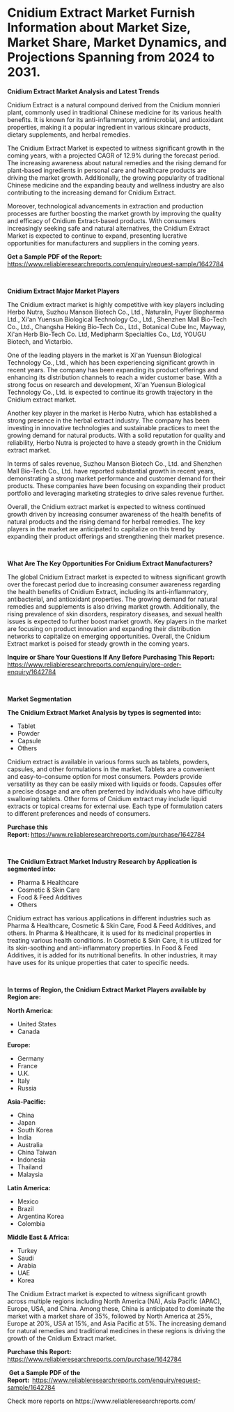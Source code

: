 <p><h1>Cnidium Extract Market Furnish Information about Market Size, Market Share, Market Dynamics, and Projections Spanning from 2024 to 2031.</h1></p><p><strong>Cnidium Extract Market Analysis and Latest Trends</strong></p>
<p><p>Cnidium Extract is a natural compound derived from the Cnidium monnieri plant, commonly used in traditional Chinese medicine for its various health benefits. It is known for its anti-inflammatory, antimicrobial, and antioxidant properties, making it a popular ingredient in various skincare products, dietary supplements, and herbal remedies.</p><p>The Cnidium Extract Market is expected to witness significant growth in the coming years, with a projected CAGR of 12.9% during the forecast period. The increasing awareness about natural remedies and the rising demand for plant-based ingredients in personal care and healthcare products are driving the market growth. Additionally, the growing popularity of traditional Chinese medicine and the expanding beauty and wellness industry are also contributing to the increasing demand for Cnidium Extract.</p><p>Moreover, technological advancements in extraction and production processes are further boosting the market growth by improving the quality and efficacy of Cnidium Extract-based products. With consumers increasingly seeking safe and natural alternatives, the Cnidium Extract Market is expected to continue to expand, presenting lucrative opportunities for manufacturers and suppliers in the coming years.</p></p>
<p><strong>Get a Sample PDF of the Report:&nbsp;</strong> <a href="https://www.reliableresearchreports.com/enquiry/request-sample/1642784">https://www.reliableresearchreports.com/enquiry/request-sample/1642784</a></p>
<p>&nbsp;</p>
<p><strong>Cnidium Extract Major Market Players</strong></p>
<p><p>The Cnidium extract market is highly competitive with key players including Herbo Nutra, Suzhou Manson Biotech Co., Ltd., Naturalin, Puyer Biopharma Ltd., Xi'an Yuensun Biological Technology Co., Ltd., Shenzhen Mall Bio-Tech Co., Ltd., Changsha Heking Bio-Tech Co., Ltd., Botanical Cube Inc, Mayway, Xi'an Herb Bio-Tech Co. Ltd, Medipharm Specialties Co., Ltd, YOUGU Biotech, and Victarbio.</p><p>One of the leading players in the market is Xi'an Yuensun Biological Technology Co., Ltd., which has been experiencing significant growth in recent years. The company has been expanding its product offerings and enhancing its distribution channels to reach a wider customer base. With a strong focus on research and development, Xi'an Yuensun Biological Technology Co., Ltd. is expected to continue its growth trajectory in the Cnidium extract market.</p><p>Another key player in the market is Herbo Nutra, which has established a strong presence in the herbal extract industry. The company has been investing in innovative technologies and sustainable practices to meet the growing demand for natural products. With a solid reputation for quality and reliability, Herbo Nutra is projected to have a steady growth in the Cnidium extract market.</p><p>In terms of sales revenue, Suzhou Manson Biotech Co., Ltd. and Shenzhen Mall Bio-Tech Co., Ltd. have reported substantial growth in recent years, demonstrating a strong market performance and customer demand for their products. These companies have been focusing on expanding their product portfolio and leveraging marketing strategies to drive sales revenue further.</p><p>Overall, the Cnidium extract market is expected to witness continued growth driven by increasing consumer awareness of the health benefits of natural products and the rising demand for herbal remedies. The key players in the market are anticipated to capitalize on this trend by expanding their product offerings and strengthening their market presence.</p></p>
<p>&nbsp;</p>
<p><strong>What Are The Key Opportunities For Cnidium Extract Manufacturers?</strong></p>
<p><p>The global Cnidium Extract market is expected to witness significant growth over the forecast period due to increasing consumer awareness regarding the health benefits of Cnidium Extract, including its anti-inflammatory, antibacterial, and antioxidant properties. The growing demand for natural remedies and supplements is also driving market growth. Additionally, the rising prevalence of skin disorders, respiratory diseases, and sexual health issues is expected to further boost market growth. Key players in the market are focusing on product innovation and expanding their distribution networks to capitalize on emerging opportunities. Overall, the Cnidium Extract market is poised for steady growth in the coming years.</p></p>
<p><strong>Inquire or Share Your Questions If Any Before Purchasing This Report:</strong> <a href="https://www.reliableresearchreports.com/enquiry/pre-order-enquiry/1642784">https://www.reliableresearchreports.com/enquiry/pre-order-enquiry/1642784</a></p>
<p>&nbsp;</p>
<p><strong>Market Segmentation</strong></p>
<p><strong>The Cnidium Extract Market Analysis by types is segmented into:</strong></p>
<p><ul><li>Tablet</li><li>Powder</li><li>Capsule</li><li>Others</li></ul></p>
<p><p>Cnidium extract is available in various forms such as tablets, powders, capsules, and other formulations in the market. Tablets are a convenient and easy-to-consume option for most consumers. Powders provide versatility as they can be easily mixed with liquids or foods. Capsules offer a precise dosage and are often preferred by individuals who have difficulty swallowing tablets. Other forms of Cnidium extract may include liquid extracts or topical creams for external use. Each type of formulation caters to different preferences and needs of consumers.</p></p>
<p><strong>Purchase this Report:&nbsp;</strong><a href="https://www.reliableresearchreports.com/purchase/1642784">https://www.reliableresearchreports.com/purchase/1642784</a></p>
<p>&nbsp;</p>
<p><strong>The Cnidium Extract Market Industry Research by Application is segmented into:</strong></p>
<p><ul><li>Pharma & Healthcare</li><li>Cosmetic & Skin Care</li><li>Food & Feed Additives</li><li>Others</li></ul></p>
<p><p>Cnidium extract has various applications in different industries such as Pharma & Healthcare, Cosmetic & Skin Care, Food & Feed Additives, and others. In Pharma & Healthcare, it is used for its medicinal properties in treating various health conditions. In Cosmetic & Skin Care, it is utilized for its skin-soothing and anti-inflammatory properties. In Food & Feed Additives, it is added for its nutritional benefits. In other industries, it may have uses for its unique properties that cater to specific needs.</p></p>
<p>&nbsp;</p>
<p><strong>In terms of Region, the Cnidium Extract Market Players available by Region are:</strong></p>
<p>
    <p> <strong> North America: </strong>
        <ul>
            <li>United States</li>
            <li>Canada</li>
        </ul>
        </p> 
    <p> <strong> Europe: </strong>
        <ul>
            <li>Germany</li>
            <li>France</li>
            <li>U.K.</li>
            <li>Italy</li>
            <li>Russia</li>
        </ul>
        </p> 
    <p> <strong> Asia-Pacific: </strong>
        <ul>
            <li>China</li>
            <li>Japan</li>
            <li>South Korea</li>
            <li>India</li>
            <li>Australia</li>
            <li>China Taiwan</li>
            <li>Indonesia</li>
            <li>Thailand</li>
            <li>Malaysia</li>
        </ul>
        </p> 
    <p> <strong> Latin America: </strong>
        <ul>
            <li>Mexico</li>
            <li>Brazil</li>
            <li>Argentina Korea</li>
            <li>Colombia</li>
        </ul>
        </p> 
    <p> <strong> Middle East & Africa: </strong>
        <ul>
            <li>Turkey</li>
            <li>Saudi</li>
            <li>Arabia</li>
            <li>UAE</li>
            <li>Korea</li>
        </ul>
    </p>
    </p>
<p><p>The Cnidium Extract market is expected to witness significant growth across multiple regions including North America (NA), Asia Pacific (APAC), Europe, USA, and China. Among these, China is anticipated to dominate the market with a market share of 35%, followed by North America at 25%, Europe at 20%, USA at 15%, and Asia Pacific at 5%. The increasing demand for natural remedies and traditional medicines in these regions is driving the growth of the Cnidium Extract market.</p></p>
<p><strong>Purchase this Report: </strong><a href="https://www.reliableresearchreports.com/purchase/1642784">https://www.reliableresearchreports.com/purchase/1642784</a></p>
<p>&nbsp;<strong>Get a Sample PDF of the Report:&nbsp;&nbsp;</strong><a href="https://www.reliableresearchreports.com/enquiry/request-sample/1642784">https://www.reliableresearchreports.com/enquiry/request-sample/1642784</a></p>
<p><strong></strong></p>
<p>Check more reports on https://www.reliableresearchreports.com/</p>